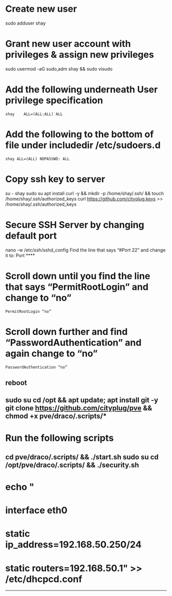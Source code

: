 # Create new user
sudo adduser shay
# Grant new user account with privileges & assign new privileges
sudo usermod -aG sudo,adm shay && sudo visudo
# Add the following underneath User privilege specification 
    shay	ALL=(ALL:ALL) ALL 
# Add the following to the bottom of file under includedir /etc/sudoers.d 
    shay ALL=(ALL) NOPASSWD: ALL
# Copy ssh key to server
su - shay
sudo su
apt install curl -y && mkdir -p /home/shay/.ssh/ && touch /home/shay/.ssh/authorized_keys
curl https://github.com/cityplug.keys >> /home/shay/.ssh/authorized_keys
# Secure SSH Server by changing default port
nano -w /etc/ssh/sshd_config
    Find the line that says “#Port 22” and change it to: 
    Port ****
# Scroll down until you find the line that says “PermitRootLogin” and change to “no” 
    PermitRootLogin “no”
# Scroll down further and find “PasswordAuthentication” and again change to “no” 
    PasswordAuthentication “no”
reboot
--------------------------------------------------------------------------------
sudo su
cd /opt && apt update; apt install git -y 
git clone https://github.com/cityplug/pve && chmod +x pve/draco/.scripts/*
------------------------------------------------------------------------------
# Run the following scripts
cd pve/draco/.scripts/ && ./start.sh
sudo su
cd /opt/pve/draco/.scripts/ && ./security.sh
--------------------------------------------------------------------------------
# echo "
# interface eth0
# static ip_address=192.168.50.250/24
# static routers=192.168.50.1" >> /etc/dhcpcd.conf
------------------------------------------------------------------------------